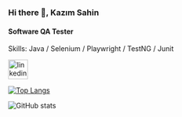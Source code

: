 ### Hi there 👋, Kazım Sahin
#### Software QA Tester

Skills: Java / Selenium / Playwright / TestNG / Junit



 [<img src='https://cdn.jsdelivr.net/npm/simple-icons@3.0.1/icons/linkedin.svg' alt='linkedin' height='40'>](https://www.linkedin.com/in/kazimsahin/)    

[![Top Langs](https://github-readme-stats.vercel.app/api/top-langs/?username=kazimsahinn)](https://github.com/anuraghazra/github-readme-stats)

![GitHub stats](https://github-readme-stats.vercel.app/api?username=kazimsahinn&show_icons=true)  

